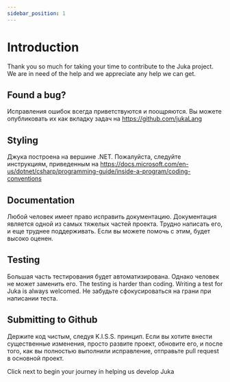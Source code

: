 ```yaml
---
sidebar_position: 1
---
```


# Introduction

Thank you so much for taking your time to contribute to the Juka project. We are in need of the help and we appreciate any help we can get.

## Found a bug?
Исправления ошибок всегда приветствуются и поощряются. Вы можете опубликовать их как вкладку задач на https://github.com/jukaLang


## Styling
Джука построена на вершине .NET. Пожалуйста, следуйте инструкциям, приведенным на https://docs.microsoft.com/en-us/dotnet/csharp/programming-guide/inside-a-program/coding-conventions


## Documentation
Любой человек имеет право исправить документацию. Документация является одной из самых тяжелых частей проекта. Трудно написать его, и еще труднее поддерживать. Если вы можете помочь с этим, будет высоко оценен.

## Testing
Большая часть тестирования будет автоматизирована. Однако человек не может заменить его. The testing is harder than coding. Writing a test for Juka is always welcomed. Не забудьте сфокусироваться на грани при написании теста.

## Submitting to Github
Держите код чистым, следуя K.I.S.S. принцип. Если вы хотите внести существенные изменения, просто развите проект, обновите его, и после того, как вы полностью выполнили исправление, отправьте pull request в основной проект.


Click next to begin your journey in helping us develop Juka